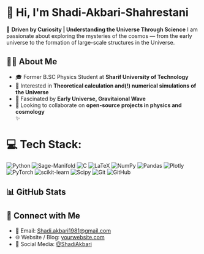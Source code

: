 # 🌌 Hi, I'm Shadi-Akbari-Shahrestani

🌠 **Driven by Curiosity | Understanding the Universe Through Science** 
I am passionate about exploring the mysteries of the cosmos — from the early universe to the formation of large-scale structures in the Universe.  

## 👨‍🚀 About Me  
- 🎓 Former B.SC Physics Student at **Sharif University of Technology**
- 🧠 Interested in **Theoretical calculation and(!) numerical simulations of the Universe**  
- 🌌 Fascinated by **Early Universe, Gravitaional Wave**  
- 🤝 Looking to collaborate on **open-source projects in physics and cosmology**  
✨   


# 💻 Tech Stack:
![Python](https://img.shields.io/badge/python-1E3A8A?style=plastic&logo=python&logoColor=F7DF1E)
![Sage-Manifold](https://img.shields.io/badge/SageManifold-4F46E5?style=plastic&logo=python&logoColor=F7DF1E)
![C](https://img.shields.io/badge/c-3B82F6.svg?style=plastic&logo=c&logoColor=white)
![LaTeX](https://img.shields.io/badge/latex-8B5CF6.svg?style=plastic&logo=latex&logoColor=white)
![NumPy](https://img.shields.io/badge/numpy-2563EB.svg?style=plastic&logo=numpy&logoColor=white)
![Pandas](https://img.shields.io/badge/pandas-7C3AED.svg?style=plastic&logo=pandas&logoColor=white)
![Plotly](https://img.shields.io/badge/Plotly-4F46E5.svg?style=plastic&logo=plotly&logoColor=white)
![PyTorch](https://img.shields.io/badge/PyTorch-5B21B6.svg?style=plastic&logo=PyTorch&logoColor=white)
![scikit-learn](https://img.shields.io/badge/scikit--learn-3B82F6.svg?style=plastic&logo=scikit-learn&logoColor=white)
![Scipy](https://img.shields.io/badge/SciPy-6366F1.svg?style=plastic&logo=scipy&logoColor=white)
![Git](https://img.shields.io/badge/git-4338CA.svg?style=plastic&logo=git&logoColor=white)
![GitHub](https://img.shields.io/badge/github-312E81.svg?style=plas)


## 📊 GitHub Stats  


## 🔗 Connect with Me  

- 📧 Email: Shadi.akbari1981@gmail.com 
- 🌐 Website / Blog: [yourwebsite.com](https://yourwebsite.com)  
- 🍻 Social Media: [@ShadiAkbari](https://yourwebsite.com)
